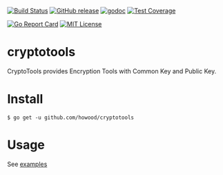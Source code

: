 [![Build Status](https://travis-ci.org/howood/cryptotools.svg?branch=master)](https://travis-ci.org/howood/cryptotools)
[![GitHub release](http://img.shields.io/github/release/howood/cryptotools.svg?style=flat-square)][release]
[![godoc](https://img.shields.io/badge/godoc-reference-blue.svg?style=flat-square)](http://godoc.org/github.com/howood/cryptotools)
[![Test Coverage](https://api.codeclimate.com/v1/badges/602d3da6bcbbadcbd255/test_coverage)](https://codeclimate.com/github/howood/cryptotools/test_coverage)

[![Go Report Card](https://goreportcard.com/badge/github.com/howood/cryptotools)](https://goreportcard.com/report/github.com/howood/cryptotools)
[![MIT License](http://img.shields.io/badge/license-MIT-blue.svg?style=flat-square)][license]

[release]: https://github.com/howood/cryptotools/releases
[license]: https://github.com/howood/cryptotools/blob/master/LICENSE

# cryptotools

CryptoTools provides Encryption Tools with Common Key and Public Key.

# Install

```
$ go get -u github.com/howood/cryptotools
```

# Usage

See [examples](examples/)
